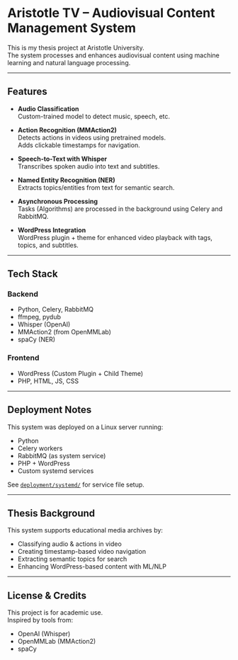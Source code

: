 # Aristotle TV – Audiovisual Content Management System 

This is my thesis project at Aristotle University.  
The system processes and enhances audiovisual content using machine learning and natural language processing.



---

## Features

- **Audio Classification**  
  Custom-trained model to detect music, speech, etc.

- **Action Recognition (MMAction2)**  
  Detects actions in videos using pretrained models.  
  Adds clickable timestamps for navigation.

- **Speech-to-Text with Whisper**  
  Transcribes spoken audio into text and subtitles.

- **Named Entity Recognition (NER)**  
  Extracts topics/entities from text for semantic search.

- **Asynchronous Processing**  
  Tasks (Algorithms) are processed in the background using Celery and RabbitMQ.

- **WordPress Integration**  
  WordPress plugin + theme for enhanced video playback with tags, topics, and subtitles.

---

## Tech Stack

### Backend
- Python, Celery, RabbitMQ
- ffmpeg, pydub
- Whisper (OpenAI)
- MMAction2 (from OpenMMLab)
- spaCy (NER)

### Frontend
- WordPress (Custom Plugin + Child Theme)
- PHP, HTML, JS, CSS

---


## Deployment Notes

This system was deployed on a Linux server running:

- Python
- Celery workers
- RabbitMQ (as system service)
- PHP + WordPress
- Custom systemd services

See [`deployment/systemd/`](deployment/systemd/) for service file setup.

---


## Thesis Background

This system supports educational media archives by:

- Classifying audio & actions in video
- Creating timestamp-based video navigation
- Extracting semantic topics for search
- Enhancing WordPress-based content with ML/NLP

---

## License & Credits

This project is for academic use.  
Inspired by tools from:
- OpenAI (Whisper)
- OpenMMLab (MMAction2)
- spaCy
